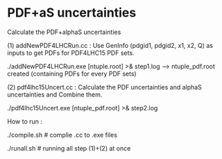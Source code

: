 # PDF+aS uncertainties
Calculate the PDF+alphaS uncertainties

(1) addNewPDF4LHCRun.cc : 
Use GenInfo (pdgid1, pdgid2, x1, x2, Q) as inputs to get PDFs for PDF4LHC15 PDF sets.


./addNewPDF4LHCRun.exe [ntuple.root] >& step1.log  --> ntuple_pdf.root created (containing PDFs for every PDF sets)

(2) pdf4lhc15Uncert.cc  : 
Calculate the PDF uncertainties and alphaS uncertainties and Combine them.


./pdf4lhc15Uncert.exe [ntuple_pdf.root] >& step2.log

How to run :

./compile.sh # complie .cc to .exe files

./runall.sh  # running all step (1)+(2) at once



